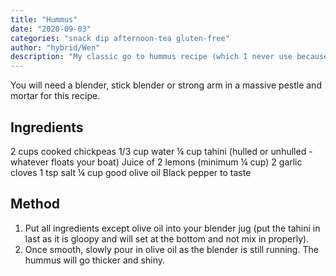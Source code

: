 ```yaml
---
title: "Hummus"
date: "2020-09-03"
categories: "snack dip afternoon-tea gluten-free"
author: "hybrid/Wen"
description: "My classic go to hummus recipe (which I never use because I mostly wing it.  I sometimes also add ½ teaspoon of cumin and coriander seeds, toasted and beaten to a powder"
---
```


You will need a blender, stick blender or strong arm in a massive pestle and mortar for this recipe.

## Ingredients
2 cups cooked chickpeas
1/3 cup water
¼ cup tahini (hulled or unhulled - whatever floats your boat)
Juice of 2 lemons (minimum ¼ cup)
2 garlic cloves
1 tsp salt
¼ cup good olive oil
Black pepper to taste

## Method

1. Put all ingredients except olive oil into your blender jug (put the tahini in last as it is gloopy and will set at the bottom and not mix in properly).
2. Once smooth, slowly pour in olive oil as the blender is still running.  The hummus will go thicker and shiny.  

